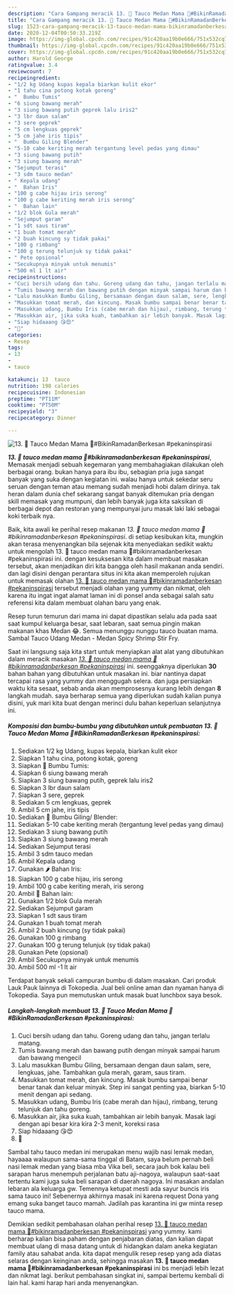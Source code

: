 ```yaml
---
description: "Cara Gampang meracik 13. 🌠 Tauco Medan Mama 💟#BikinRamadanBerkesan #pekaninspirasi yang enak"
title: "Cara Gampang meracik 13. 🌠 Tauco Medan Mama 💟#BikinRamadanBerkesan #pekaninspirasi yang enak"
slug: 1523-cara-gampang-meracik-13-tauco-medan-mama-bikinramadanberkesan-pekaninspirasi-yang-enak
date: 2020-12-04T00:50:33.219Z
image: https://img-global.cpcdn.com/recipes/91c420aa19b0e666/751x532cq70/13-🌠-tauco-medan-mama-💟bikinramadanberkesan-pekaninspirasi-foto-resep-utama.jpg
thumbnail: https://img-global.cpcdn.com/recipes/91c420aa19b0e666/751x532cq70/13-🌠-tauco-medan-mama-💟bikinramadanberkesan-pekaninspirasi-foto-resep-utama.jpg
cover: https://img-global.cpcdn.com/recipes/91c420aa19b0e666/751x532cq70/13-🌠-tauco-medan-mama-💟bikinramadanberkesan-pekaninspirasi-foto-resep-utama.jpg
author: Harold George
ratingvalue: 3.4
reviewcount: 7
recipeingredient:
- "1/2 kg Udang kupas kepala biarkan kulit ekor"
- "1 tahu cina potong kotak goreng"
- "  Bumbu Tumis"
- "6 siung bawang merah"
- "3 siung bawang putih geprek lalu iris2"
- "3 lbr daun salam"
- "3 sere geprek"
- "5 cm lengkuas geprek"
- "5 cm jahe iris tipis"
- "  Bumbu Giling Blender"
- "5-10 cabe keriting merah tergantung level pedas yang dimau"
- "3 siung bawang putih"
- "3 siung bawang merah"
- "Sejumput terasi"
- "3 sdm tauco medan"
- " Kepala udang"
- "  Bahan Iris"
- "100 g cabe hijau iris serong"
- "100 g cabe keriting merah iris serong"
- "  Bahan lain"
- "1/2 blok Gula merah"
- "Sejumput garam"
- "1 sdt saus tiram"
- "1 buah tomat merah"
- "2 buah kincung sy tidak pakai"
- "100 g rimbang"
- "100 g terung telunjuk sy tidak pakai"
- " Pete opsional"
- "Secukupnya minyak untuk menumis"
- "500 ml 1 lt air"
recipeinstructions:
- "Cuci bersih udang dan tahu. Goreng udang dan tahu, jangan terlalu matang."
- "Tumis bawang merah dan bawang putih dengan minyak sampai harum dan bawang mengecil"
- "Lalu masukkan Bumbu Giling, bersamaan dengan daun salam, sere, lengkuas, jahe. Tambahkan gula merah, garam, saus tiram."
- "Masukkan tomat merah, dan kincung. Masak bumbu sampai benar benar tanak dan keluar minyak. Step ini sangat penting yaa, biarkan 5-10 menit dengan api sedang."
- "Masukkan udang, Bumbu Iris (cabe merah dan hijau), rimbang, terung telunjuk dan tahu goreng."
- "Masukkan air, jika suka kuah, tambahkan air lebih banyak. Masak lagi dengan api besar kira kira 2-3 menit, koreksi rasa"
- "Siap hidaaang 😘😍"
- "💟"
categories:
- Resep
tags:
- 13
- 
- tauco

katakunci: 13  tauco 
nutrition: 198 calories
recipecuisine: Indonesian
preptime: "PT11M"
cooktime: "PT50M"
recipeyield: "3"
recipecategory: Dinner

---
```



![13. 🌠 Tauco Medan Mama 💟#BikinRamadanBerkesan #pekaninspirasi](https://img-global.cpcdn.com/recipes/91c420aa19b0e666/751x532cq70/13-🌠-tauco-medan-mama-💟bikinramadanberkesan-pekaninspirasi-foto-resep-utama.jpg)

<b><i>13. 🌠 tauco medan mama 💟#bikinramadanberkesan #pekaninspirasi</i></b>, Memasak menjadi sebuah kegemaran yang membahagiakan dilakukan oleh berbagai orang. bukan hanya para ibu ibu, sebagian pria juga sangat banyak yang suka dengan kegiatan ini. walau hanya untuk sekedar seru seruan dengan teman atau memang sudah menjadi hobi dalam dirinya. tak heran dalam dunia chef sekarang sangat banyak ditemukan pria dengan skill memasak yang mumpuni, dan lebih banyak juga kita saksikan di berbagai depot dan restoran yang mempunyai juru masak laki laki sebagai koki terbaik nya.

Baik, kita awali ke perihal resep makanan <i>13. 🌠 tauco medan mama 💟#bikinramadanberkesan #pekaninspirasi</i>. di setiap kesibukan kita, mungkin akan terasa menyenangkan bila sejenak kita menyediakan sedikit waktu untuk mengolah 13. 🌠 tauco medan mama 💟#bikinramadanberkesan #pekaninspirasi ini. dengan kesuksesan kita dalam membuat masakan tersebut, akan menjadikan diri kita bangga oleh hasil makanan anda sendiri. dan lagi disini dengan perantara situs ini kita akan memperoleh rujukan untuk memasak olahan <u>13. 🌠 tauco medan mama 💟#bikinramadanberkesan #pekaninspirasi</u> tersebut menjadi olahan yang yummy dan nikmat, oleh karena itu ingat ingat alamat laman ini di ponsel anda sebagai salah satu referensi kita dalam membuat olahan baru yang enak.

Resep turun temurun dari mama ini dapat dipastikan selalu ada pada saat saat kumpul keluarga besar, saat lebaran, saat semua pingin makan makanan khas Medan 😂. Semua menunggu nunggu tauco buatan mama. Sambal Tauco Udang Medan - Medan Spicy Shrimp Stir Fry.


Saat ini langsung saja kita start untuk menyiapkan alat alat yang dibutuhkan dalam meracik masakan <u><i>13. 🌠 tauco medan mama 💟#bikinramadanberkesan #pekaninspirasi</i></u> ini. seenggaknya diperlukan <b>30</b> bahan bahan yang dibutuhkan untuk masakan ini. biar nantinya dapat tercapai rasa yang yummy dan menggugah selera. dan juga persiapkan waktu kita sesaat, sebab anda akan memprosesnya kurang lebih dengan <b>8</b> langkah mudah. saya berharap semua yang diperlukan sudah kalian punya disini, yuk mari kita buat dengan merinci dulu bahan keperluan selanjutnya ini.

<!--inarticleads1-->

##### Komposisi dan bumbu-bumbu yang dibutuhkan untuk pembuatan 13. 🌠 Tauco Medan Mama 💟#BikinRamadanBerkesan #pekaninspirasi:

1. Sediakan 1/2 kg Udang, kupas kepala, biarkan kulit ekor
1. Siapkan 1 tahu cina, potong kotak, goreng
1. Siapkan  🍤 Bumbu Tumis:
1. Siapkan 6 siung bawang merah
1. Siapkan 3 siung bawang putih, geprek lalu iris2
1. Siapkan 3 lbr daun salam
1. Siapkan 3 sere, geprek
1. Sediakan 5 cm lengkuas, geprek
1. Ambil 5 cm jahe, iris tipis
1. Sediakan  🍤 Bumbu Giling/ Blender:
1. Sediakan 5-10 cabe keriting merah (tergantung level pedas yang dimau)
1. Sediakan 3 siung bawang putih
1. Siapkan 3 siung bawang merah
1. Sediakan Sejumput terasi
1. Ambil 3 sdm tauco medan
1. Ambil  Kepala udang
1. Gunakan  🌶 Bahan Iris:
1. Siapkan 100 g cabe hijau, iris serong
1. Ambil 100 g cabe keriting merah, iris serong
1. Ambil  💟 Bahan lain:
1. Gunakan 1/2 blok Gula merah
1. Sediakan Sejumput garam
1. Siapkan 1 sdt saus tiram
1. Gunakan 1 buah tomat merah
1. Ambil 2 buah kincung (sy tidak pakai)
1. Gunakan 100 g rimbang
1. Gunakan 100 g terung telunjuk (sy tidak pakai)
1. Gunakan  Pete (opsional)
1. Ambil Secukupnya minyak untuk menumis
1. Ambil 500 ml -1 lt air


Terdapat banyak sekali campuran bumbu di dalam masakan. Cari produk Lauk Pauk lainnya di Tokopedia. Jual beli online aman dan nyaman hanya di Tokopedia. Saya pun memutuskan untuk masak buat lunchbox saya besok. 

<!--inarticleads2-->

##### Langkah-langkah membuat 13. 🌠 Tauco Medan Mama 💟#BikinRamadanBerkesan #pekaninspirasi:

1. Cuci bersih udang dan tahu. Goreng udang dan tahu, jangan terlalu matang.
1. Tumis bawang merah dan bawang putih dengan minyak sampai harum dan bawang mengecil
1. Lalu masukkan Bumbu Giling, bersamaan dengan daun salam, sere, lengkuas, jahe. Tambahkan gula merah, garam, saus tiram.
1. Masukkan tomat merah, dan kincung. Masak bumbu sampai benar benar tanak dan keluar minyak. Step ini sangat penting yaa, biarkan 5-10 menit dengan api sedang.
1. Masukkan udang, Bumbu Iris (cabe merah dan hijau), rimbang, terung telunjuk dan tahu goreng.
1. Masukkan air, jika suka kuah, tambahkan air lebih banyak. Masak lagi dengan api besar kira kira 2-3 menit, koreksi rasa
1. Siap hidaaang 😘😍
1. 💟


Sambal tahu tauco medan ini merupakan menu wajib nasi lemak medan, hayaaaa walaupun sama-sama tinggal di Batam, saya belum pernah beli nasi lemak medan yang biasa mba Vika beli, secara jauh bok kalau beli sarapan harus menempuh perjalanan batu aji-nagoya, walaupun saat-saat tertentu kami juga suka beli sarapan di daerah nagoya. Ini masakan andalan lebaran ala keluarga gw. Temennya ketupat mesti ada sayur buncis iris sama tauco ini! Sebenernya akhirnya masak ini karena request Dona yang emang suka banget tauco mamah. Jadilah pas karantina ini gw minta resep tauco mama. 

Demikian sedikit pembahasan olahan perihal resep <u>13. 🌠 tauco medan mama 💟#bikinramadanberkesan #pekaninspirasi</u> yang yummy. kami berharap kalian bisa paham dengan penjabaran diatas, dan kalian dapat membuat ulang di masa datang untuk di hidangkan dalam aneka kegiatan family atau sahabat anda. kita dapat mengulik resep resep yang ada diatas selaras dengan keinginan anda, sehingga masakan <b>13. 🌠 tauco medan mama 💟#bikinramadanberkesan #pekaninspirasi</b> ini bs menjadi lebih lezat dan nikmat lagi. berikut pembahasan singkat ini, sampai bertemu kembali di lain hal. kami harap hari anda menyenangkan.
